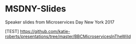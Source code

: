 # MSDNY-Slides
Speaker slides from Microservices Day New York 2017

[TEST] https://github.com/katie-roberts/presentations/tree/master/BBCMicroservicesInTheWild
